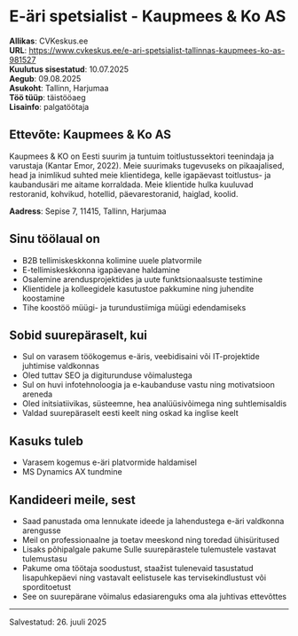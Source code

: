 # E-äri spetsialist - Kaupmees & Ko AS

**Allikas**: CVKeskus.ee  
**URL**: <https://www.cvkeskus.ee/e-ari-spetsialist-tallinnas-kaupmees-ko-as-981527>  
**Kuulutus sisestatud**: 10.07.2025  
**Aegub**: 09.08.2025  
**Asukoht**: Tallinn, Harjumaa  
**Töö tüüp**: täistööaeg  
**Lisainfo**: palgatöötaja  

## Ettevõte: Kaupmees & Ko AS

Kaupmees & KO on Eesti suurim ja tuntuim toitlustussektori teenindaja ja varustaja (Kantar Emor, 2022). Meie suurimaks tugevuseks on pikaajalised, head ja inimlikud suhted meie klientidega, kelle igapäevast toitlustus- ja kaubandusäri me aitame korraldada. Meie klientide hulka kuuluvad restoranid, kohvikud, hotellid, päevarestoranid, haiglad, koolid.

**Aadress**: Sepise 7, 11415, Tallinn, Harjumaa

## Sinu töölaual on

- B2B tellimiskeskkonna kolimine uuele platvormile
- E-tellimiskeskkonna igapäevane haldamine
- Osalemine arendusprojektides ja uute funktsionaalsuste testimine
- Klientidele ja kolleegidele kasutustoe pakkumine ning juhendite koostamine
- Tihe koostöö müügi- ja turundustiimiga müügi edendamiseks

## Sobid suurepäraselt, kui

- Sul on varasem töökogemus e-äris, veebidisaini või IT-projektide juhtimise valdkonnas
- Oled tuttav SEO ja digiturunduse võimalustega
- Sul on huvi infotehnoloogia ja e-kaubanduse vastu ning motivatsioon areneda
- Oled initsiatiivikas, süsteemne, hea analüüsivõimega ning suhtlemisaldis
- Valdad suurepäraselt eesti keelt ning oskad ka inglise keelt

## Kasuks tuleb

- Varasem kogemus e-äri platvormide haldamisel
- MS Dynamics AX tundmine

## Kandideeri meile, sest

- Saad panustada oma lennukate ideede ja lahendustega e-äri valdkonna arengusse
- Meil on professionaalne ja toetav meeskond ning toredad ühisüritused
- Lisaks põhipalgale pakume Sulle suurepärastele tulemustele vastavat tulemustasu
- Pakume oma töötaja soodustust, staažist tulenevaid tasustatud lisapuhkepäevi ning vastavalt eelistusele kas tervisekindlustust või sporditoetust
- See on suurepärane võimalus edasiarenguks oma ala juhtivas ettevõttes

---

Salvestatud: 26. juuli 2025
